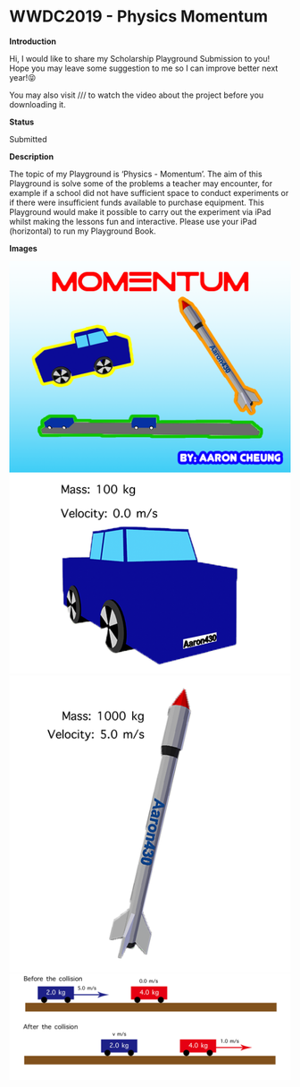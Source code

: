 # WWDC2019 - Physics Momentum

**Introduction**

Hi, I would like to share my Scholarship Playground Submission to you! Hope you may leave some suggestion to me so I can improve better next year!😝

You may also visit /// to watch the video about the project before you downloading it.

**Status**

Submitted

**Description**

The topic of my Playground is ‘Physics - Momentum’. The aim of this Playground is solve some of the problems a teacher may encounter, for example if a school did not have sufficient space to conduct experiments or if there were insufficient funds available to purchase equipment. This Playground would make it possible to carry out the experiment via iPad whilst making the lessons fun and interactive. Please use your iPad (horizontal) to run my Playground Book.

**Images**

![SreenShot](WWDC19Cover.png)
![SreenShot](CarPhoto.png)
![SreenShot](LaunchRocket.png)
![SreenShot](PhysicsExperimental.png)
